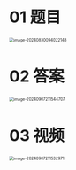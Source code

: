 # 01 题目

<img src="https://cvp.oss-cn-shanghai.aliyuncs.com/202408300940201.png" alt="image-20240830094022148" style="zoom:50%;" />



# 02 答案

<img src="https://cvp.oss-cn-shanghai.aliyuncs.com/202409072115770.png" alt="image-20240907211544707" style="zoom:50%;" />



# 03 视频

<img src="https://cvp.oss-cn-shanghai.aliyuncs.com/202409072115290.png" alt="image-20240907211532971" style="zoom:50%;" />